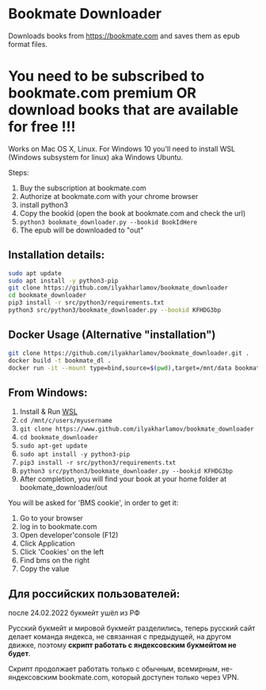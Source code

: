 # Bookmate Downloader
Downloads books from https://bookmate.com and saves them as epub format files.

# You need to be subscribed to bookmate.com premium OR download books that are available for free !!!
Works on Mac OS X, Linux.
For Windows 10 you'll need to install WSL (Windows subsystem for linux) aka Windows Ubuntu.

Steps:
1. Buy the subscription at bookmate.com
2. Authorize at bookmate.com with your chrome browser
3. install python3
4. Copy the bookid (open the book at bookmate.com and check the url)
5. `python3 bookmate_downloader.py --bookid BookIdHere`
6. The epub will be downloaded to "out"

## Installation details:
```bash
sudo apt update
sudo apt install -y python3-pip
git clone https://github.com/ilyakharlamov/bookmate_downloader
cd bookmate_downloader
pip3 install -r src/python3/requirements.txt
python3 src/python3/bookmate_downloader.py --bookid KFHDG3bp
```
## Docker Usage (Alternative "installation")
```bash
git clone https://github.com/ilyakharlamov/bookmate_downloader.git .
docker build -t bookmate_dl .
docker run -it --mount type=bind,source=$(pwd),target=/mnt/data bookmate_dl --bookid KFHDG3bp --log DEBUG --outdir /mnt/data
```

## From Windows:
1. Install & Run [WSL](https://docs.microsoft.com/en-us/windows/wsl/install-win10)
2. ```cd /mnt/c/users/myusername```
3. ```git clone https://www.github.com/ilyakharlamov/bookmate_downloader```
4. ```cd bookmate_downloader```
5. ```sudo apt-get update```
6. ```sudo apt install -y python3-pip```
7. ```pip3 install -r src/python3/requirements.txt```
8. ```python3 src/python3/bookmate_downloader.py --bookid KFHDG3bp```
9. After completion, you will find your book at your home folder at bookmate_downloader/out


You will be asked for 'BMS cookie', in order to get it:
1. Go to your browser
2. log in to bookmate.com
3. Open developer'console (F12)
4. Click Application
5. Click 'Cookies' on the left
6. Find bms on the right 
7. Copy the value

## Для российских пользователей:
после 24.02.2022 букмейт ушёл из РФ

Русский букмейт и мировой букмейт разделились, теперь русский сайт делает команда яндекса, не связанная с предыдущей, на другом движке, поэтому **скрипт работать с яндексовским букмейтом не будет**.

Скрипт продолжает работать только с обычным, всемирным, не-яндексовским bookmate.com, который доступен только через VPN.
